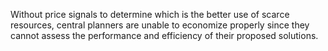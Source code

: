 Without price signals to determine which is the better use of scarce resources, central planners are unable to economize properly since they cannot assess the performance and efficiency of their proposed solutions.